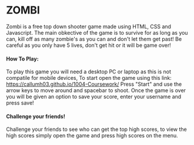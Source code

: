 # ZOMBI
Zombi is a free top down shooter game made using HTML, CSS and Javascript. The main obkective of the game is to survive for as long as you can, kill off as many zombie's as you can and don't let them get past! Be careful as you only have 5 lives, don't get hit or it will be game over!

#### How To Play:
To play this game you will need a desktop PC or laptop as this is not compatile for mobile devices, To start open the game using this link: https://callumh03.github.io/1004-Coursework/ Press "Start" and use the arrow keys to move around and spacebar to shoot. Once the game is over you will be given an option to save your score, enter your username and press save!

#### Challenge your friends!
Challenge your friends to see who can get the top high scores, to view the high scores simply open the game and press high scores on the menu.
